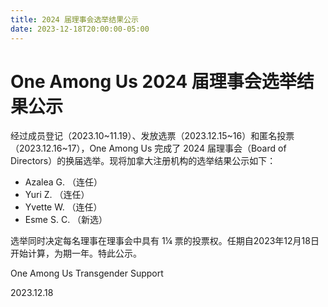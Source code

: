 ```yaml
---
title: 2024 届理事会选举结果公示
date: 2023-12-18T20:00:00-05:00
---
```


# One Among Us 2024 届理事会选举结果公示

经过成员登记（2023.10~11.19）、发放选票（2023.12.15~16）和匿名投票（2023.12.16~17），One Among Us 完成了 2024 届理事会（Board of Directors）的换届选举。现将加拿大注册机构的选举结果公示如下：

- Azalea G. （连任）
- Yuri Z. （连任）
- Yvette W. （连任）
- Esme S. C. （新选）

选举同时决定每名理事在理事会中具有 1¼ 票的投票权。任期自2023年12月18日开始计算，为期一年。特此公示。

One Among Us Transgender Support

2023.12.18
